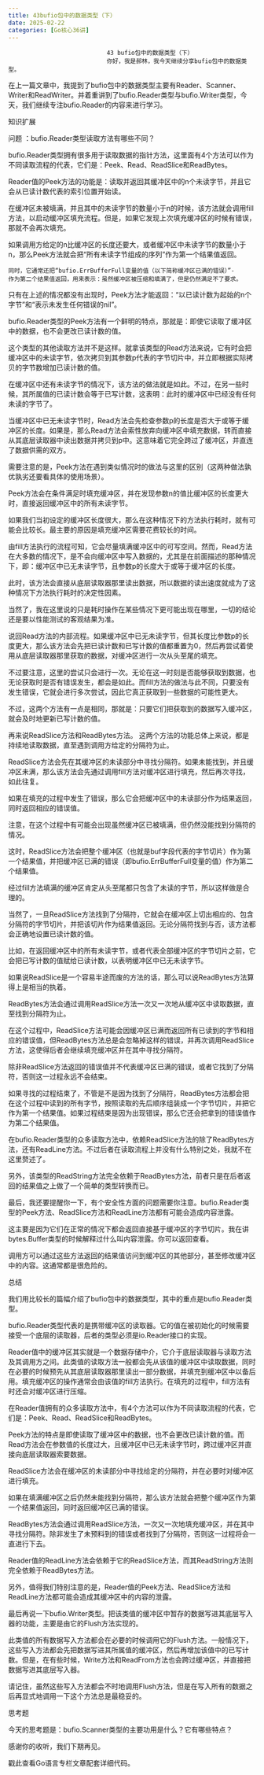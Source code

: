 ```yaml
---
title: 43bufio包中的数据类型（下）
date: 2025-02-22
categories: [Go核心36讲]
---
```

```text
                            43 bufio包中的数据类型（下）
                            你好，我是郝林，我今天继续分享bufio包中的数据类型。
```

在上一篇文章中，我提到了bufio包中的数据类型主要有Reader、Scanner、Writer和ReadWriter。并着重讲到了bufio.Reader类型与bufio.Writer类型，今天，我们继续专注bufio.Reader的内容来进行学习。

知识扩展

问题 ：bufio.Reader类型读取方法有哪些不同？

bufio.Reader类型拥有很多用于读取数据的指针方法，这里面有4个方法可以作为不同读取流程的代表，它们是：Peek、Read、ReadSlice和ReadBytes。

Reader值的Peek方法的功能是：读取并返回其缓冲区中的n个未读字节，并且它会从已读计数代表的索引位置开始读。

在缓冲区未被填满，并且其中的未读字节的数量小于n的时候，该方法就会调用fill方法，以启动缓冲区填充流程。但是，如果它发现上次填充缓冲区的时候有错误，那就不会再次填充。

如果调用方给定的n比缓冲区的长度还要大，或者缓冲区中未读字节的数量小于n，那么Peek方法就会把“所有未读字节组成的序列”作为第一个结果值返回。

```text
同时，它通常还把“bufio.ErrBufferFull变量的值（以下简称缓冲区已满的错误）”-
作为第二个结果值返回，用来表示：虽然缓冲区被压缩和填满了，但是仍然满足不了要求。
```

只有在上述的情况都没有出现时，Peek方法才能返回：“以已读计数为起始的n个字节”和“表示未发生任何错误的nil”。

bufio.Reader类型的Peek方法有一个鲜明的特点，那就是：即使它读取了缓冲区中的数据，也不会更改已读计数的值。

这个类型的其他读取方法并不是这样。就拿该类型的Read方法来说，它有时会把缓冲区中的未读字节，依次拷贝到其参数p代表的字节切片中，并立即根据实际拷贝的字节数增加已读计数的值。


在缓冲区中还有未读字节的情况下，该方法的做法就是如此。不过，在另一些时候，其所属值的已读计数会等于已写计数，这表明：此时的缓冲区中已经没有任何未读的字节了。

当缓冲区中已无未读字节时，Read方法会先检查参数p的长度是否大于或等于缓冲区的长度。如果是，那么Read方法会索性放弃向缓冲区中填充数据，转而直接从其底层读取器中读出数据并拷贝到p中。这意味着它完全跨过了缓冲区，并直连了数据供需的双方。


需要注意的是，Peek方法在遇到类似情况时的做法与这里的区别（这两种做法孰优孰劣还要看具体的使用场景）。

Peek方法会在条件满足时填充缓冲区，并在发现参数n的值比缓冲区的长度更大时，直接返回缓冲区中的所有未读字节。

如果我们当初设定的缓冲区长度很大，那么在这种情况下的方法执行耗时，就有可能会比较长。最主要的原因是填充缓冲区需要花费较长的时间。

由fill方法执行的流程可知，它会尽量填满缓冲区中的可写空间。然而，Read方法在大多数的情况下，是不会向缓冲区中写入数据的，尤其是在前面描述的那种情况下，即：缓冲区中已无未读字节，且参数p的长度大于或等于缓冲区的长度。

此时，该方法会直接从底层读取器那里读出数据，所以数据的读出速度就成为了这种情况下方法执行耗时的决定性因素。

当然了，我在这里说的只是耗时操作在某些情况下更可能出现在哪里，一切的结论还是要以性能测试的客观结果为准。

说回Read方法的内部流程。如果缓冲区中已无未读字节，但其长度比参数p的长度更大，那么该方法会先把已读计数和已写计数的值都重置为0，然后再尝试着使用从底层读取器那里获取的数据，对缓冲区进行一次从头至尾的填充。

不过要注意，这里的尝试只会进行一次。无论在这一时刻是否能够获取到数据，也无论获取时是否有错误发生，都会是如此。而fill方法的做法与此不同，只要没有发生错误，它就会进行多次尝试，因此它真正获取到一些数据的可能性更大。

不过，这两个方法有一点是相同，那就是：只要它们把获取到的数据写入缓冲区，就会及时地更新已写计数的值。

再来说ReadSlice方法和ReadBytes方法。 这两个方法的功能总体上来说，都是持续地读取数据，直至遇到调用方给定的分隔符为止。

ReadSlice方法会先在其缓冲区的未读部分中寻找分隔符。如果未能找到，并且缓冲区未满，那么该方法会先通过调用fill方法对缓冲区进行填充，然后再次寻找，如此往复。

如果在填充的过程中发生了错误，那么它会把缓冲区中的未读部分作为结果返回，同时返回相应的错误值。

注意，在这个过程中有可能会出现虽然缓冲区已被填满，但仍然没能找到分隔符的情况。

这时，ReadSlice方法会把整个缓冲区（也就是buf字段代表的字节切片）作为第一个结果值，并把缓冲区已满的错误（即bufio.ErrBufferFull变量的值）作为第二个结果值。

经过fill方法填满的缓冲区肯定从头至尾都只包含了未读的字节，所以这样做是合理的。

当然了，一旦ReadSlice方法找到了分隔符，它就会在缓冲区上切出相应的、包含分隔符的字节切片，并把该切片作为结果值返回。无论分隔符找到与否，该方法都会正确地设置已读计数的值。

比如，在返回缓冲区中的所有未读字节，或者代表全部缓冲区的字节切片之前，它会把已写计数的值赋给已读计数，以表明缓冲区中已无未读字节。

如果说ReadSlice是一个容易半途而废的方法的话，那么可以说ReadBytes方法算得上是相当的执着。

ReadBytes方法会通过调用ReadSlice方法一次又一次地从缓冲区中读取数据，直至找到分隔符为止。

在这个过程中，ReadSlice方法可能会因缓冲区已满而返回所有已读到的字节和相应的错误值，但ReadBytes方法总是会忽略掉这样的错误，并再次调用ReadSlice方法，这使得后者会继续填充缓冲区并在其中寻找分隔符。

除非ReadSlice方法返回的错误值并不代表缓冲区已满的错误，或者它找到了分隔符，否则这一过程永远不会结束。

如果寻找的过程结束了，不管是不是因为找到了分隔符，ReadBytes方法都会把在这个过程中读到的所有字节，按照读取的先后顺序组装成一个字节切片，并把它作为第一个结果值。如果过程结束是因为出现错误，那么它还会把拿到的错误值作为第二个结果值。

在bufio.Reader类型的众多读取方法中，依赖ReadSlice方法的除了ReadBytes方法，还有ReadLine方法。不过后者在读取流程上并没有什么特别之处，我就不在这里赘述了。

另外，该类型的ReadString方法完全依赖于ReadBytes方法，前者只是在后者返回的结果值之上做了一个简单的类型转换而已。

最后，我还要提醒你一下，有个安全性方面的问题需要你注意。bufio.Reader类型的Peek方法、ReadSlice方法和ReadLine方法都有可能会造成内容泄露。

这主要是因为它们在正常的情况下都会返回直接基于缓冲区的字节切片。我在讲bytes.Buffer类型的时候解释过什么叫内容泄露。你可以返回查看。

调用方可以通过这些方法返回的结果值访问到缓冲区的其他部分，甚至修改缓冲区中的内容。这通常都是很危险的。

总结

我们用比较长的篇幅介绍了bufio包中的数据类型，其中的重点是bufio.Reader类型。

bufio.Reader类型代表的是携带缓冲区的读取器。它的值在被初始化的时候需要接受一个底层的读取器，后者的类型必须是io.Reader接口的实现。

Reader值中的缓冲区其实就是一个数据存储中介，它介于底层读取器与读取方法及其调用方之间。此类值的读取方法一般都会先从该值的缓冲区中读取数据，同时在必要的时候预先从其底层读取器那里读出一部分数据，并填充到缓冲区中以备后用。填充缓冲区的操作通常会由该值的fill方法执行。在填充的过程中，fill方法有时还会对缓冲区进行压缩。

在Reader值拥有的众多读取方法中，有4个方法可以作为不同读取流程的代表，它们是：Peek、Read、ReadSlice和ReadBytes。

Peek方法的特点是即使读取了缓冲区中的数据，也不会更改已读计数的值。而Read方法会在参数值的长度过大，且缓冲区中已无未读字节时，跨过缓冲区并直接向底层读取器索要数据。

ReadSlice方法会在缓冲区的未读部分中寻找给定的分隔符，并在必要时对缓冲区进行填充。

如果在填满缓冲区之后仍然未能找到分隔符，那么该方法就会把整个缓冲区作为第一个结果值返回，同时返回缓冲区已满的错误。

ReadBytes方法会通过调用ReadSlice方法，一次又一次地填充缓冲区，并在其中寻找分隔符。除非发生了未预料到的错误或者找到了分隔符，否则这一过程将会一直进行下去。

Reader值的ReadLine方法会依赖于它的ReadSlice方法，而其ReadString方法则完全依赖于ReadBytes方法。

另外，值得我们特别注意的是，Reader值的Peek方法、ReadSlice方法和ReadLine方法都可能会造成其缓冲区中的内容的泄露。

最后再说一下bufio.Writer类型。把该类值的缓冲区中暂存的数据写进其底层写入器的功能，主要是由它的Flush方法实现的。

此类值的所有数据写入方法都会在必要的时候调用它的Flush方法。一般情况下，这些写入方法都会先把数据写进其所属值的缓冲区，然后再增加该值中的已写计数。但是，在有些时候，Write方法和ReadFrom方法也会跨过缓冲区，并直接把数据写进其底层写入器。

请记住，虽然这些写入方法都会不时地调用Flush方法，但是在写入所有的数据之后再显式地调用一下这个方法总是最稳妥的。

思考题

今天的思考题是：bufio.Scanner类型的主要功用是什么？它有哪些特点？

感谢你的收听，我们下期再见。

戳此查看Go语言专栏文章配套详细代码。

                        
                        
                            
